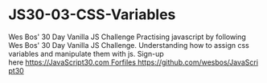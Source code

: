 # JS30-03-CSS-Variables
Wes Bos' 30 Day Vanilla JS Challenge
Practising javascript by following Wes Bos' 30 Day Vanilla JS Challenge. 
Understanding how to assign css variables and manipulate them with js.
Sign-up here https://JavaScript30.com Forfiles https://github.com/wesbos/JavaScript30
